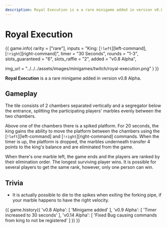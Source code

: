 ```yaml
---
description: Royal Execution is a a rare minigame added in version v0.8 Alpha.
---
```


# Royal Execution

{{ game.info(
  rarity           = ["rare"],
  inputs           = "King&#58; [`!left`][left-command], [`!right`][right-command]",
  timer            = "30 Seconds",
  rounds           = "1-3",
  slots_guaranteed = "6",
  slots_raffle     = "2",
  added            = "v0.8 Alpha",
  
  img_url = "../../../assets/images/minigames/twitch/royal-execution.png"
) }}

**Royal Execution** is a a rare minigame added in version v0.8 Alpha.

## Gameplay

The tile consists of 2 chambers separated vertically and a segregator below the entrance, splitting the participating players' marbles evenly between the two chambers.

Above one of the chambers there is a spiked platform. For 20 seconds, the king gains the ability to move the platform between the chambers using the [`!left`][left-command] and [`!right`][right-command] commands. When the timer is up, the platform is dropped, the marbles underneath transfer 4 points to the king's balance and are eliminated from the game.

When there's one marble left, the game ends and the players are ranked by their elimination order. The longest surviving player wins. It is possible for several players to get the same rank, however, only one person can win.

## Trivia

- It is actually possible to die to the spikes when exiting the forking pipe, if your marble happens to have the right velocity.

{{ game.history({
  'v0.8 Alpha': [
    'Minigame added'
  ],
  'v0.9 Alpha': [
    'Timer increased to 30 seconds'
  ],
  'v0.14 Alpha': [
    'Fixed Bug causing commands from king to not be registered'
  ]
}) }}